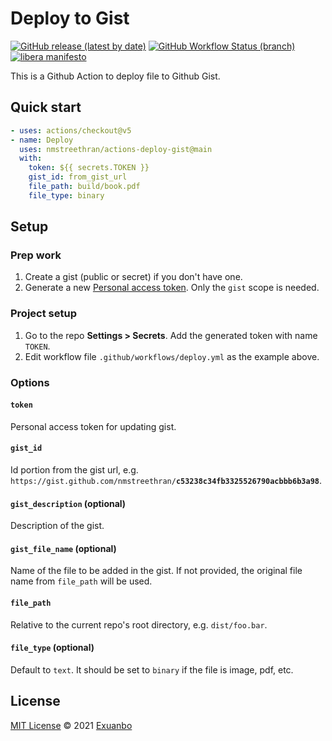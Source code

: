 # Deploy to Gist

[![GitHub release (latest by date)](https://img.shields.io/github/v/release/exuanbo/actions-deploy-gist.svg)](https://github.com/exuanbo/actions-deploy-gist/releases)
[![GitHub Workflow Status (branch)](https://img.shields.io/github/workflow/status/exuanbo/actions-deploy-gist/test/main.svg?event=push)](https://github.com/exuanbo/actions-deploy-gist/actions?query=workflow%3Atest)
[![libera manifesto](https://img.shields.io/badge/libera-manifesto-lightgrey.svg)](https://liberamanifesto.com)

This is a Github Action to deploy file to Github Gist.

## Quick start

```yml
- uses: actions/checkout@v5
- name: Deploy
  uses: nmstreethran/actions-deploy-gist@main
  with:
    token: ${{ secrets.TOKEN }}
    gist_id: from_gist_url
    file_path: build/book.pdf
    file_type: binary
```

## Setup

### Prep work

1. Create a gist (public or secret) if you don't have one.
1. Generate a new [Personal access token](https://github.com/settings/tokens/). Only the `gist` scope is needed.

### Project setup

1. Go to the repo **Settings > Secrets**. Add the generated token with name `TOKEN`.
1. Edit workflow file `.github/workflows/deploy.yml` as the example above.

### Options

#### `token`

Personal access token for updating gist.

#### `gist_id`

Id portion from the gist url, e.g. `https://gist.github.com/nmstreethran/`**`c53238c34fb3325526790acbbb6b3a98`**.

#### `gist_description` (optional)

Description of the gist.

#### `gist_file_name` (optional)

Name of the file to be added in the gist. If not provided, the original file name from `file_path` will be used.

#### `file_path`

Relative to the current repo's root directory, e.g. `dist/foo.bar`.

#### `file_type` (optional)

Default to `text`. It should be set to `binary` if the file is image, pdf, etc.

## License

[MIT License](https://github.com/exuanbo/actions-deploy-gist/blob/main/LICENSE) © 2021 [Exuanbo](https://github.com/exuanbo)
